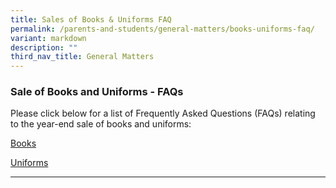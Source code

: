 ```yaml
---
title: Sales of Books & Uniforms FAQ
permalink: /parents-and-students/general-matters/books-uniforms-faq/
variant: markdown
description: ""
third_nav_title: General Matters
---
```

### Sale of Books and Uniforms - FAQs

Please click below for a list of Frequently Asked Questions (FAQs) relating to the year-end sale of books and uniforms:

[Books](/files/Booklists/FAQs_for_Books_Order_Ver_20240812.pdf)

[Uniforms](https://www.intrenduniforms.com/frequently-asked-questions-faqs)

<hr>